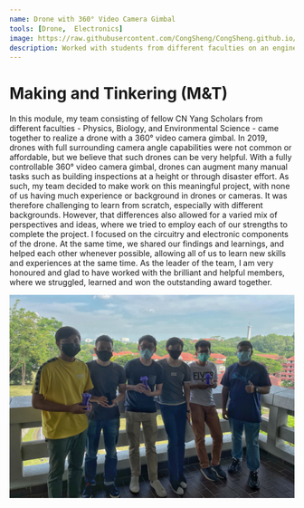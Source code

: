 ```yaml
---
name: Drone with 360° Video Camera Gimbal
tools: [Drone,  Electronics]
image: https://raw.githubusercontent.com/CongSheng/CongSheng.github.io/master/images/DIP/SA_Demo.jpg
description: Worked with students from different faculties on an engineering project.
---
```


# Making and Tinkering (M&T)

In this module, my team consisting of fellow CN Yang Scholars from different faculties - Physics, Biology, and Environmental Science - came
together to realize a drone with a 360° video camera gimbal. In 2019, drones with full surrounding camera angle capabilities were not common or 
affordable, but we believe that such drones can be very helpful. With a fully controllable 360° video camera gimbal, drones can augment
many manual tasks such as building inspections at a height or through disaster effort. As such, my team decided to make work on this
meaningful project, with none of us having much experience or background in drones or cameras. It was therefore challenging to learn 
from scratch, especially with different backgrounds. However, that differences also allowed for a varied mix of perspectives
and ideas, where we tried to employ each of our strengths to complete the project. I focused on the circuitry and electronic components of the drone. At the same time, we shared our findings and learnings, and helped each other whenever possible,
allowing all of us to learn new skills and experiences at the same time. As the leader of the team, I am very honoured and glad to have worked with the brilliant and helpful members, where we struggled, learned and won the outstanding award together.

![Team_photo](../images/DIP/DIP_team.JPG "Ryan, Yusuf, Qi Feng, Jian Xian, me, and Hareharan.")
